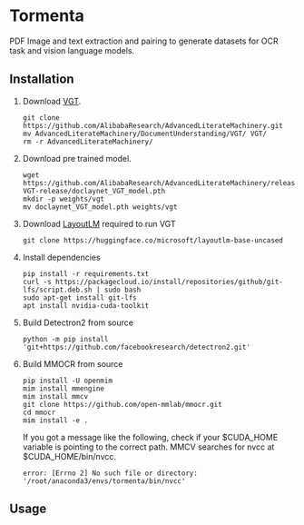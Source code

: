 # Tormenta #
PDF Image and text extraction and pairing to generate datasets for OCR task and vision language models.

## Installation ##

1. Download [VGT](https://github.com/AlibabaResearch/AdvancedLiterateMachinery/tree/main/DocumentUnderstanding/VGT). 
    ```angular2html
    git clone https://github.com/AlibabaResearch/AdvancedLiterateMachinery.git
    mv AdvancedLiterateMachinery/DocumentUnderstanding/VGT/ VGT/
    rm -r AdvancedLiterateMachinery/
    ```

2. Download pre trained model.
    ```angular2html
    wget https://github.com/AlibabaResearch/AdvancedLiterateMachinery/releases/download/v1.3.0-VGT-release/doclaynet_VGT_model.pth
    mkdir -p weights/vgt
    mv doclaynet_VGT_model.pth weights/vgt
    ```

3. Download [LayoutLM](https://huggingface.co/microsoft/layoutlm-base-uncased) required to run VGT
    ```angular2html
    git clone https://huggingface.co/microsoft/layoutlm-base-uncased
    ```

4. Install dependencies
   ```angular2html
   pip install -r requirements.txt
   curl -s https://packagecloud.io/install/repositories/github/git-lfs/script.deb.sh | sudo bash
   sudo apt-get install git-lfs
   apt install nvidia-cuda-toolkit
   ```
5. Build Detectron2 from source
   ```angular2html
   python -m pip install 'git+https://github.com/facebookresearch/detectron2.git'
   ```

6. Build MMOCR from source
   ```angular2html
   pip install -U openmim
   mim install mmengine
   mim install mmcv
   git clone https://github.com/open-mmlab/mmocr.git
   cd mmocr
   mim install -e .
   ``` 
   If you got a message like the following, check if your $CUDA_HOME variable is pointing to the correct path.
   MMCV searches for nvcc at $CUDA_HOME/bin/nvcc.
   ```angular2html
   error: [Errno 2] No such file or directory: '/root/anaconda3/envs/tormenta/bin/nvcc'
   ``` 

## Usage ##

